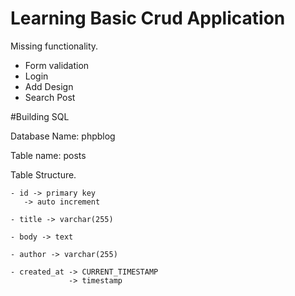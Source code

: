 # Learning Basic Crud Application

Missing functionality.
- Form validation
- Login
- Add Design
- Search Post

#Building SQL

Database Name: phpblog

Table name: posts

Table Structure.

	- id -> primary key
	   -> auto increment

	- title -> varchar(255)

	- body -> text

	- author -> varchar(255)

	- created_at -> CURRENT_TIMESTAMP
				 -> timestamp
